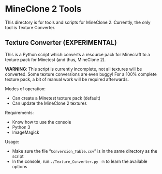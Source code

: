 # MineClone 2 Tools
This directory is for tools and scripts for MineClone 2.
Currently, the only tool is Texture Converter.

## Texture Converter (EXPERIMENTAL)
This is a Python script which converts a resource pack for Minecraft to
a texture pack for Minetest (and thus, MineClone 2).

**WARNING**: This script is currently incomplete, not all textures will be
converted. Some texture conversions are even buggy!
For a 100% complete texture pack, a bit of manual work will be required
afterwards.

Modes of operation:
- Can create a Minetest texture pack (default)
- Can update the MineClone 2 textures

Requirements:
- Know how to use the console
- Python 3
- ImageMagick

Usage:
- Make sure the file “`Conversion_Table.csv`” is in the same directory as the script
- In the console, run `./Texture_Converter.py -h` to learn the available options

